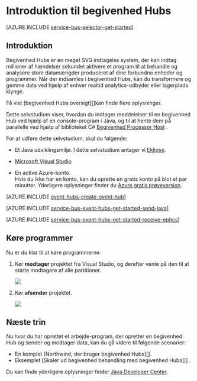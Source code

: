 <properties
    pageTitle="Introduktion til begivenhed Hubs i Java | Microsoft Azure"
    description="Følge dette selvstudium for at komme i gang med Azure begivenhed Hubs; sende hændelser med Java og modtage dem i C# ved hjælp af EventProcessorHost."
    services="event-hubs"
    documentationCenter=""
    authors="jtaubensee"
    manager="timlt"
    editor=""/>

<tags
    ms.service="event-hubs"
    ms.workload="core"
    ms.tgt_pltfrm="na"
    ms.devlang="na"
    ms.topic="article"
    ms.date="09/27/2016"
    ms.author="jotaub;sethm"/>

# <a name="get-started-with-event-hubs"></a>Introduktion til begivenhed Hubs

[AZURE.INCLUDE [service-bus-selector-get-started](../../includes/service-bus-selector-get-started.md)]

## <a name="introduction"></a>Introduktion

Begivenhed Hubs er en meget SVG indtagelse system, der kan indtag millioner af hændelser sekundet aktivere et program til at behandle og analysere store datamængder produceret af dine forbundne enheder og programmer. Når der indsamles i begivenhed Hubs, kan du transformere og gemme data ved hjælp af enhver realtid analytics-udbyder eller lagerplads klynge.

Få vist [begivenhed Hubs oversigt][]kan finde flere oplysninger.

Dette selvstudium viser, hvordan du indtager meddelelser til en begivenhed Hub ved hjælp af en console-program i Java, og til at hente dem på parallelle ved hjælp af biblioteket C# [Begivenhed Processor Host][] .

For at udføre dette selvstudium, skal du følgende:

+ Et Java udviklingsmiljø. I dette selvstudium antager vi [Eklipse](https://www.eclipse.org/).

+ [Microsoft Visual Studio](http://visualstudio.com)

+ En active Azure-konto. <br/>Hvis du ikke har en konto, kan du oprette en gratis konto på blot et par minutter. Yderligere oplysninger finder du <a href="http://azure.microsoft.com/pricing/free-trial/?WT.mc_id=A0E0E5C02&amp;returnurl=http%3A%2F%2Fazure.microsoft.com%2Fen-us%2Fdevelop%2Fmobile%2Ftutorials%2Fget-started%2F" target="_blank">Azure gratis prøveversion</a>.

[AZURE.INCLUDE [event-hubs-create-event-hub](../../includes/event-hubs-create-event-hub.md)]

[AZURE.INCLUDE [service-bus-event-hubs-get-started-send-java](../../includes/service-bus-event-hubs-get-started-send-java.md)]

[AZURE.INCLUDE [service-bus-event-hubs-get-started-receive-ephcs](../../includes/service-bus-event-hubs-get-started-receive-ephcs.md)]

## <a name="run-the-applications"></a>Køre programmer

Nu er du klar til at køre programmerne.

1.  Kør **modtager** projektet fra Visual Studio, og derefter vente på den til at starte modtagere af alle partitioner.

    ![][21]

2.  Kør **afsender** projektet.

    ![][22]

## <a name="next-steps"></a>Næste trin

Nu hvor du har oprettet et arbejde-program, der opretter en begivenhed Hub og sender og modtager data, kan du gå videre til følgende scenarier:

- En komplet [Northwind, der bruger begivenhed Hubs][].
- Eksemplet [Skaler ud begivenhed behandling med begivenhed Hubs][] .

Du kan finde yderligere oplysninger finder [Java Developer Center](/develop/java/).

<!-- Images. -->
[21]: ./media/event-hubs-java-ephcs-getstarted/run-csharp-ephcs1.png
[22]: ./media/event-hubs-java-ephcs-getstarted/java-send.png

<!-- Links -->
[Azure classic portal]: https://manage.windowsazure.com/
[Begivenhed Processor Host]: https://www.nuget.org/packages/Microsoft.Azure.ServiceBus.EventProcessorHost
[Oversigt over Hubs begivenhed]: event-hubs-overview.md
[eksempelprogram, der bruger begivenhed Hubs]: https://code.msdn.microsoft.com/Service-Bus-Event-Hub-286fd097
[Skalere ud begivenhed behandling med begivenhed Hubs]: https://code.msdn.microsoft.com/Service-Bus-Event-Hub-45f43fc3
 